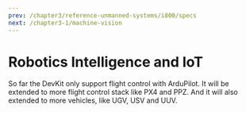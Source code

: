 ```yaml
---
prev: /chapter3/reference-unmanned-systems/i800/specs
next: /chapter3-1/machine-vision
---
```


# Robotics Intelligence and IoT

So far the DevKit only support flight control with ArduPilot. It will be extended to more flight control stack like PX4 and PPZ. And it will also extended to more vehicles, like UGV, USV and UUV.

